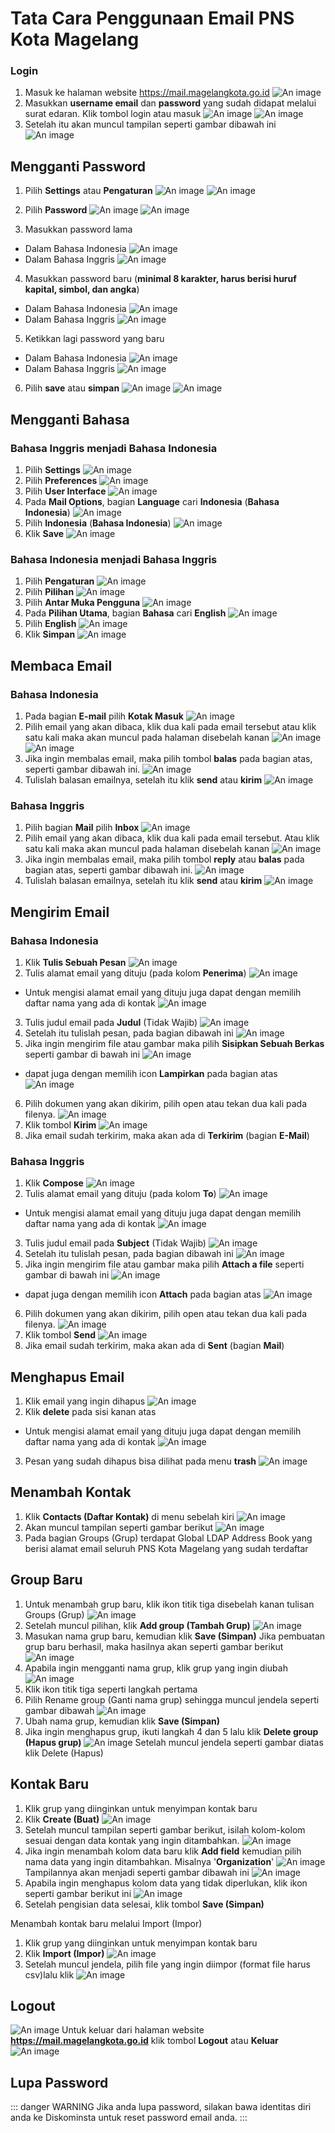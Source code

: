 # Tata Cara Penggunaan Email PNS Kota Magelang


### Login

1. Masuk ke halaman website https://mail.magelangkota.go.id
![An image](/images/roundcube/1.png)
2. Masukkan **username email** dan **password** yang sudah didapat melalui surat edaran. Klik tombol login atau masuk
![An image](/images/roundcube/2a.png) 
![An image](/images/roundcube/2b.png)
3. Setelah itu akan muncul tampilan seperti gambar dibawah ini
![An image](/images/roundcube/3.png)


## Mengganti Password

1. Pilih **Settings** atau **Pengaturan**
![An image](/images/roundcube/mengganti-pasword-1-a.png)
![An image](/images/roundcube/mengganti-pasword-1-b.png)

2. Pilih **Password**
![An image](/images/roundcube/pilih-password-2a.png)
![An image](/images/roundcube/pilih-password-2b.png)
3. Masukkan password lama
* Dalam Bahasa Indonesia
![An image](/images/roundcube/masukkan-password-lama-3a.png)
* Dalam Bahasa Inggris
![An image](/images/roundcube/masukkan-pasword-lama-3b.png)



4. Masukkan password baru (**minimal 8 karakter, harus berisi huruf kapital, simbol, dan angka**)

* Dalam Bahasa Indonesia
![An image](/images/roundcube/masukkan-password-baru-4a.png)
* Dalam Bahasa Inggris
![An image](/images/roundcube/masukkan-pasword-baru-4b.png)

5. Ketikkan lagi password yang baru

* Dalam Bahasa Indonesia
![An image](/images/roundcube/ketikkan-pasword-5a.png)
* Dalam Bahasa Inggris
![An image](/images/roundcube/ketikkan-pasword-5b.png)

6. Pilih **save** atau **simpan**
![An image](/images/roundcube/pilih_save_6a.png)
![An image](/images/roundcube/pilih_save_6b.png)

## Mengganti Bahasa
### Bahasa Inggris menjadi Bahasa Indonesia

1. Pilih **Settings**
![An image](/images/roundcube/mengganti_bahasa_1.png)
2. Pilih **Preferences**
![An image](/images/roundcube/mengganti_bahasa_2.png)
3. Pilih **User Interface**
![An image](/images/roundcube/mengganti_bahasa_3.png)
4. Pada **Mail Options**, bagian **Language** cari **Indonesia** (**Bahasa Indonesia**)
![An image](/images/roundcube/mengganti_bahasa_4.png)
5. Pilih **Indonesia** (**Bahasa Indonesia**)
![An image](/images/roundcube/mengganti_bahasa_5.png)
6. Klik **Save**
![An image](/images/roundcube/mengganti_bahasa_6.png)


### Bahasa Indonesia menjadi Bahasa Inggris

1. Pilih **Pengaturan**
![An image](/images/roundcube/bahasa-indonesia-jadi-inggris-1.png)
2. Pilih **Pilihan**
![An image](/images/roundcube/bahasa-indonesia-jadi-inggris-2.png)
3. Pilih **Antar Muka Pengguna**
![An image](/images/roundcube/bahasa-indonesia-jadi-inggris-3.png)
4. Pada **Pilihan Utama**, bagian **Bahasa** cari **English**
![An image](/images/roundcube/bahasa-indonesia-jadi-inggris-4.png)
5. Pilih **English**
![An image](/images/roundcube/bahasa-indonesia-jadi-inggris-5.png)
6. Klik **Simpan**
![An image](/images/roundcube/bahasa-indonesia-jadi-inggris-6.png)


## Membaca Email

### Bahasa Indonesia

1. Pada bagian **E-mail** pilih **Kotak Masuk**
![An image](/images/roundcube/membaca-email-1.png)
2. Pilih email yang akan dibaca, klik dua kali pada email tersebut atau klik satu kali maka akan muncul pada halaman disebelah kanan
![An image](/images/roundcube/membaca-email-2.png)
![An image](/images/roundcube/membaca-email-2a.png)
3. Jika ingin membalas email, maka pilih tombol **balas** pada bagian atas, seperti gambar dibawah ini.
![An image](/images/roundcube/membaca-email-3.png)
4. Tulislah balasan emailnya, setelah itu klik **send** atau **kirim**
![An image](/images/roundcube/membaca-email-4.png)


### Bahasa Inggris
1. Pilih bagian **Mail** pilih **Inbox**
![An image](/images/roundcube/bahasa-inggris-1.png)
2. Pilih email yang akan dibaca, klik dua kali pada email tersebut. Atau klik satu kali maka akan muncul pada halaman disebelah kanan
![An image](/images/roundcube/bahasa-inggris-2.png)
3. Jika ingin membalas email, maka pilih tombol **reply** atau **balas** pada bagian atas, seperti gambar dibawah ini.
![An image](/images/roundcube/bahasa-inggris-3.png)
4. Tulislah balasan emailnya, setelah itu klik **send** atau **kirim**
![An image](/images/roundcube/bahasa-inggris-4.png)



## Mengirim Email

### Bahasa Indonesia
1. Klik **Tulis Sebuah Pesan**
![An image](/images/roundcube/mengirim-email-1.png)
2. Tulis alamat email yang dituju (pada kolom **Penerima**)
![An image](/images/roundcube/mengirim-email-2a.png)
* Untuk mengisi alamat email yang dituju juga dapat dengan memilih daftar nama yang ada di kontak
![An image](/images/roundcube/mengirim-email-2b.png)
3. Tulis judul email pada **Judul** (Tidak Wajib)
![An image](/images/roundcube/mengirim-email-3.png)
4. Setelah itu tulislah pesan, pada bagian dibawah ini
![An image](/images/roundcube/mengirim-email-4.png)
5. Jika ingin mengirim file atau gambar maka pilih **Sisipkan Sebuah Berkas** seperti gambar di bawah ini
![An image](/images/roundcube/mengirim-email-5.png)
* dapat juga dengan memilih icon **Lampirkan** pada bagian atas
![An image](/images/roundcube/mengirim-email-5b.png)
6. Pilih dokumen yang akan dikirim, pilih open atau tekan dua kali pada filenya.
![An image](/images/roundcube/mengirim-email-6.png)
7. Klik tombol **Kirim**
![An image](/images/roundcube/mengirim-email-7.png)
8. Jika email sudah terkirim, maka akan ada di **Terkirim** (bagian **E-Mail**)

### Bahasa Inggris

1. Klik **Compose**
![An image](/images/roundcube/bahasa-inggris-klik-compose-1.png)
2. Tulis alamat email yang dituju (pada kolom **To**)
![An image](/images/roundcube/bahasa-inggris-email-yang-dituju-2.png)
* Untuk mengisi alamat email yang dituju juga dapat dengan memilih daftar nama yang ada di kontak
![An image](/images/roundcube/bahasa-inggris-email-yang-dituju-2b.png)
3. Tulis judul email pada **Subject** (Tidak Wajib)
![An image](/images/roundcube/bahasa-inggris-email-yang-dituju-3.png)
4. Setelah itu tulislah pesan, pada bagian dibawah ini
![An image](/images/roundcube/bahasa-inggris-setelah-itu-tulislah-pesan-4.png)
5. Jika ingin mengirim file atau gambar maka pilih **Attach a file** seperti gambar di bawah ini
![An image](/images/roundcube/bahasa-inggris-jika-ingin-mengirim-file-5.png)
* dapat juga dengan memilih icon **Attach** pada bagian atas
![An image](/images/roundcube/bahasa-inggris-jika-ingin-mengirim-file-5b.png)
6. Pilih dokumen yang akan dikirim, pilih open atau tekan dua kali pada filenya.
![An image](/images/roundcube/bahasa-inggris-pilih-dokumen-6.png)
7. Klik tombol **Send**
![An image](/images/roundcube/bahasa-inggris-tombol-send-7.png)
8. Jika email sudah terkirim, maka akan ada di **Sent** (bagian **Mail**)

## Menghapus Email

1. Klik email yang ingin dihapus
![An image](/images/roundcube/menghapus-email-1.png)
2. Klik **delete** pada sisi kanan atas
* Untuk mengisi alamat email yang dituju juga dapat dengan memilih daftar nama yang ada di kontak
![An image](/images/roundcube/menghapus-email-2.png)
3. Pesan yang sudah dihapus bisa dilihat pada menu **trash**
![An image](/images/roundcube/menghapus-email-3.png)

## Menambah Kontak

1. Klik **Contacts (Daftar Kontak)** di menu sebelah kiri
![An image](/images/roundcube/Menambah-kontak-1.png)
2. Akan muncul tampilan seperti gambar berikut
![An image](/images/roundcube/tampilan-kontak-2.png)
3. Pada bagian Groups (Grup) terdapat Global LDAP Address Book yang berisi alamat email seluruh PNS Kota Magelang yang sudah terdaftar

## Group Baru

1. Untuk menambah grup baru, klik ikon titik tiga disebelah kanan tulisan Groups (Grup)
![An image](/images/roundcube/group-baru-1.png)
2. Setelah muncul pilihan, klik **Add group (Tambah Grup)**
![An image](/images/roundcube/group-baru-2.png)
3. Masukan nama grup baru, kemudian klik **Save (Simpan)**
Jika pembuatan grup baru berhasil, maka hasilnya akan seperti gambar berikut
![An image](/images/roundcube/group-baru-3.png)
4. Apabila ingin mengganti nama grup, klik grup yang ingin diubah
![An image](/images/roundcube/group-baru-4.png)
5. Klik ikon titik tiga seperti langkah pertama
6. Pilih Rename group (Ganti nama grup) sehingga muncul jendela seperti gambar dibawah
![An image](/images/roundcube/group-baru-6.png)
7. Ubah nama grup, kemudian klik **Save (Simpan)**
8. Jika ingin menghapus grup, ikuti langkah 4 dan 5 lalu klik **Delete group (Hapus grup)**
![An image](/images/roundcube/group-baru-8.png)
Setelah muncul jendela seperti gambar diatas klik Delete (Hapus)

## Kontak Baru

1. Klik grup yang diinginkan untuk menyimpan kontak baru
2. Klik **Create (Buat)**
![An image](/images/roundcube/kontak-baru-2.png)
3. Setelah muncul tampilan seperti gambar berikut, isilah kolom-kolom sesuai dengan data kontak yang ingin ditambahkan.
![An image](/images/roundcube/kontak-baru-3a.png)
4. Jika ingin menambah kolom data baru klik **Add field** kemudian pilih nama data yang ingin ditambahkan. Misalnya '**Organization**'
![An image](/images/roundcube/kontak-baru-4.png)
Tampilannya akan menjadi seperti gambar dibawah ini
![An image](/images/roundcube/kontak-baru-4b.png)
5. Apabila ingin menghapus kolom data yang tidak diperlukan, klik ikon seperti gambar berikut ini
![An image](/images/roundcube/kontak-baru-5.png)
6. Setelah pengisian data selesai, klik tombol **Save (Simpan)**

Menambah kontak baru melalui Import (Impor)

1. Klik grup yang diinginkan untuk menyimpan kontak baru
2. Klik **Import (Impor)**
![An image](/images/roundcube/kontak-baru-6-2.png)
3. Setelah muncul jendela, pilih file yang ingin diimpor (format file harus csv)lalu klik
![An image](/images/roundcube/kontak-baru6-3.png)
## Logout
![An image](/images/roundcube/logout-1.png)
Untuk keluar dari halaman website **https://mail.magelangkota.go.id** klik tombol **Logout** atau **Keluar**
![An image](/images/roundcube/logout-2.png)
## Lupa Password

::: danger WARNING
Jika anda lupa password, silakan bawa identitas diri anda ke Diskominsta untuk reset password email anda.
:::







